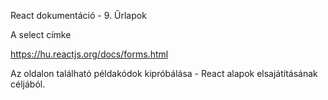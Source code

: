 React dokumentáció - 9. Űrlapok

A select címke

https://hu.reactjs.org/docs/forms.html

Az oldalon található példakódok kipróbálása - React alapok elsajátításának céljából.